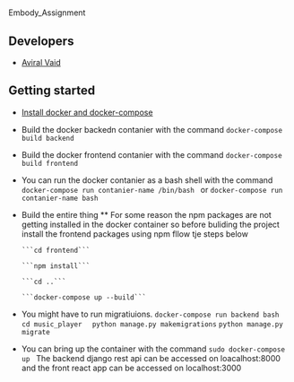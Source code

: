 # 
Embody_Assignment

## Developers

* [Aviral Vaid](https://github.com/avivaid)

## Getting started 
* [Install docker and docker-compose](https://docs.docker.com/get-docker/)
* Build the docker backedn contanier with the command 
``` docker-compose build backend ```
* Build the docker frontend contanier with the command 
``` docker-compose build frontend ```
* You can run the docker contanier as a bash shell with the command 
```docker-compose run contanier-name /bin/bash ``` or ```docker-compose run contanier-name bash ```
* Build the entire thing
  ** For some reason the npm packages are not getting installed in the docker container so before buliding the project install the frontend packages using npm fllow tje steps        below
  
      ```cd frontend```

      ```npm install```

      ```cd ..```

      ```docker-compose up --build```



* You might have to run migratiuions. 
```docker-compose run backend bash ```
```cd music_player ```
``` python manage.py makemigrations```
```python manage.py migrate ```



* You can bring up the container with the command 
```sudo docker-compose up ```
The backend django rest api can be accessed on loacalhost:8000 and the front react app can be accessed on localhost:3000

